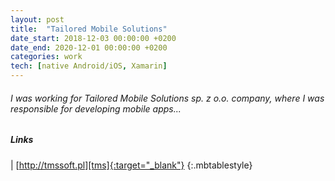 ```yaml
---
layout: post
title:  "Tailored Mobile Solutions"
date_start: 2018-12-03 00:00:00 +0200
date_end: 2020-12-01 00:00:00 +0200
categories: work
tech: [native Android/iOS, Xamarin]
---
```

###### I was working for Tailored Mobile Solutions sp. z o.o. company, where I was responsible for developing mobile apps...

##### Links

<a href="http://tmssoft.pl" target="_blank"><i class="fa fa-link fa-3x" style="color: black"></i></a> | [http://tmssoft.pl][tms]{:target="_blank"}
{:.mbtablestyle}

[//]: links:
[tms]: http://tmssoft.pl
